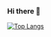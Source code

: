 ### Hi there 👋

[![Top Langs](https://github-readme-stats.vercel.app/api/top-langs/?username=parthsolanki1498&theme=dracula)](https://github.com/anuraghazra/github-readme-stats)
<!--
**parthsolanki1498/parthsolanki1498** is a ✨ _special_ ✨ repository because its `README.md` (this file) appears on your GitHub profile.

Here are some ideas to get you started:

- 🔭 I’m currently working on ...
- 🌱 I’m currently learning ...
- 👯 I’m looking to collaborate on ...
- 🤔 I’m looking for help with ...
- 💬 Ask me about ...
- 📫 How to reach me: ...
- 😄 Pronouns: ...
- ⚡ Fun fact: ...
-->
